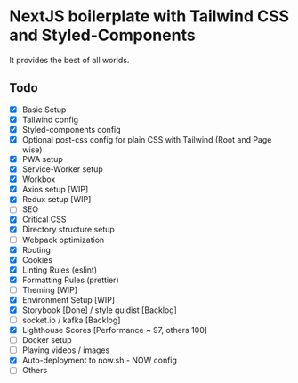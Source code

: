 # NextJS boilerplate with Tailwind CSS and Styled-Components

It provides the best of all worlds.

## Todo

- [x] Basic Setup
- [x] Tailwind config
- [x] Styled-components config
- [x] Optional post-css config for plain CSS with Tailwind (Root and Page wise)
- [x] PWA setup
- [x] Service-Worker setup
- [x] Workbox
- [x] Axios setup [WIP]
- [x] Redux setup [WIP]
- [ ] SEO
- [x] Critical CSS
- [x] Directory structure setup
- [ ] Webpack optimization
- [x] Routing
- [x] Cookies
- [x] Linting Rules (eslint)
- [x] Formatting Rules (prettier)
- [ ] Theming [WIP]
- [x] Environment Setup [WIP]
- [x] Storybook [Done] / style guidist [Backlog]
- [ ] socket.io / kafka [Backlog]
- [x] Lighthouse Scores [Performance ~ 97, others 100]
- [ ] Docker setup
- [ ] Playing videos / images
- [x] Auto-deployment to now.sh - NOW config
- [ ] Others
